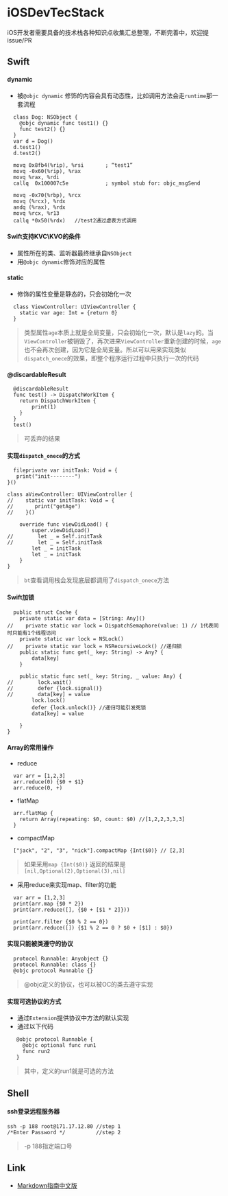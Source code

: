 # iOSDevTecStack
iOS开发者需要具备的技术栈各种知识点收集汇总整理，不断完善中，欢迎提issue/PR

## Swift
#### dynamic
- 被`@objc dynamic` 修饰的内容会具有动态性，比如调用方法会走`runtime`那一套流程
```objc
  class Dog: NSObject {
    @objc dynamic func test1() {}
    func test2() {}
  }
  var d = Dog()
  d.test1()
  d.test2()
```

```objc
  movq 0x8fb4(%rip), %rsi       ; “test1”
  movq -0x60(%rip), %rax
  movq %rax, %rdi
  callq  0x100007c5e            ; symbol stub for: objc_msgSend
```

```objc
  movq -0x70(%rbp), %rcx
  movq (%rcx), %rdx
  andq (%rax), %rdx
  movq %rcx, %r13
  callq *0x50(%rdx)   //test2通过虚表方式调用
```

#### Swift支持KVC\KVO的条件
- 属性所在的类、监听器最终继承自`NSObject`
- 用`@objc dynamic`修饰对应的属性

#### static
- 修饰的属性变量是静态的，只会初始化一次
```objc
  class ViewController: UIViewController {
    static var age: Int = {return 0}
  }
```
> 类型属性`age`本质上就是全局变量，只会初始化一次，默认是`lazy`的。当`ViewController`被销毁了，再次进来`ViewController`重新创建的时候，`age`也不会再次创建，因为它是全局变量。所以可以用来实现类似`dispatch_onece`的效果，即整个程序运行过程中只执行一次的代码

#### @discardableResult
```objc
  @discardableResult
  func test() -> DispatchWorkItem {
    return DispatchWorkItem {
        print(1)
    }
  }
  test()
```
> 可丢弃的结果

#### 实现`dispatch_onece`的方式
```objc
  fileprivate var initTask: Void = {
   print("init--------")
}()

class aViewController: UIViewController {
//    static var initTask: Void = {
//       print("getAge")
//    }()
    
    override func viewDidLoad() {
        super.viewDidLoad()
//        let _ = Self.initTask
//        let _ = Self.initTask
        let _ = initTask
        let _ = initTask
    }
}
```
> `bt`查看调用栈会发现底层都调用了`dispatch_onece`方法

#### Swift加锁
```objc
  public struct Cache {
    private static var data = [String: Any]()
//    private static var lock = DispatchSemaphore(value: 1) // 1代表同时只能有1个线程访问
    private static var lock = NSLock()
//    private static var lock = NSRecursiveLock() //递归锁
    public static func get(_ key: String) -> Any? {
        data[key]
    }
    
    public static func set(_ key: String, _ value: Any) {
//        lock.wait()
//        defer {lock.signal()}
//        data[key] = value
        lock.lock()
        defer {lock.unlock()} //递归可能引发死锁
        data[key] = value
        
    }
}
```

#### Array的常用操作
- reduce
```objc
  var arr = [1,2,3]
  arr.reduce(0) {$0 + $1}
  arr.reduce(0, +) 
```

- flatMap
```objc
  arr.flatMap {
    return Array(repeating: $0, count: $0) //[1,2,2,3,3,3]
  }
```

- compactMap
```objc
  ["jack", "2", "3", "nick"].compactMap {Int($0)} // [2,3]
```
> 如果采用`map {Int($0)}` 返回的结果是`[nil,Optional(2),Optional(3),nil]`

- 采用reduce来实现map、filter的功能
```objc
  var arr = [1,2,3]
  print(arr.map {$0 * 2})
  print(arr.reduce([], {$0 + [$1 * 2]}))

  print(arr.filter {$0 % 2 == 0})
  print(arr.reduce([]) {$1 % 2 == 0 ? $0 + [$1] : $0})
```

#### 实现只能被类遵守的协议
```objc
  protocol Runnable: Anyobject {}
  protocol Runnable: class {}
  @objc protocol Runnable {}
```
> @objc定义的协议，也可以被OC的类去遵守实现

#### 实现可选协议的方式
- 通过`Extension`提供协议中方法的默认实现
- 通过以下代码
```objc
   @objc protocol Runnable {
     @objc optional func run1
     func run2
   }
```
> 其中，定义的run1就是可选的方法



## Shell
#### ssh登录远程服务器
```objc
ssh -p 188 root@171.17.12.80 //step 1
/*Enter Password */          //step 2
```
> -p 188指定端口号

## Link 
- [Markdown指南中文版](https://www.markdown.xyz/basic-syntax/)


